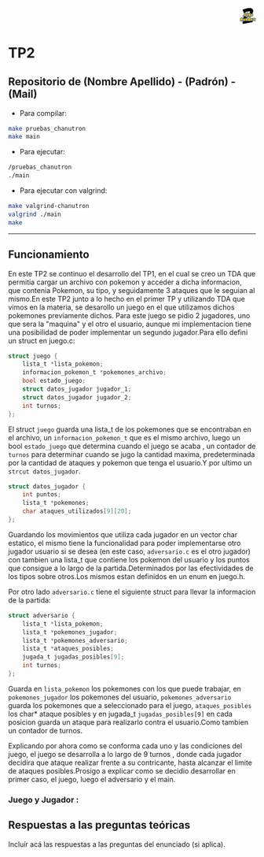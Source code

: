 <div align="right">
<img width="32px" src="img/algo2.svg">
</div>

# TP2

## Repositorio de (Nombre Apellido) - (Padrón) - (Mail)

- Para compilar:

```bash
make pruebas_chanutron
make main
```

- Para ejecutar:

```bash
/pruebas_chanutron
./main

```

- Para ejecutar con valgrind:

```bash
make valgrind-chanutron
valgrind ./main
make
```
---
##  Funcionamiento

En este TP2 se continuo el desarrollo del TP1, en el cual se creo un TDA que permitia cargar un archivo con pokemon y acceder a dicha informacion, que contenia Pokemon, su tipo, y seguidamente 3 ataques que le seguian al mismo.En este TP2 junto a lo hecho en el primer TP y utilizando TDA que vimos en la materia, se desarollo un juego en el que utilizamos dichos pokemones previamente dichos.
Para este juego se pidio 2 jugadores, uno que sera la "maquina" y el otro el usuario, aunque mi implementacion tiene una posibilidad de poder implementar un segundo jugador.Para ello defini un struct en juego.c: 

```c
struct juego {
	lista_t *lista_pokemon;
	informacion_pokemon_t *pokemones_archivo;
	bool estado_juego;
	struct datos_jugador jugador_1;
	struct datos_jugador jugador_2;
	int turnos;
};
```

El struct `juego` guarda una lista_t de los pokemones que se encontraban en el archivo, un `informacion_pokemon_t` que es el mismo archivo, luego un bool `estado_juego` que determina cuando el juego se acaba , un contador de `turnos` para determinar cuando se jugo la cantidad maxima, predeterminada por la cantidad de ataques y pokemon que tenga el usuario.Y por ultimo un `strcut datos_jugador`.

```c
struct datos_jugador {
	int puntos;
	lista_t *pokemones;
	char ataques_utilizados[9][20];
};
```

Guardando los movimientos que utiliza cada jugador en un vector char estatico, el mismo tiene la funcionalidad para poder implementarse otro jugador usuario si se desea (en este caso, `adversario.c` es el otro jugador) con tambien una lista_t que contiene los pokemon del usuario y los puntos que consigue a lo largo de la partida.Determinados por las efectividades de los tipos sobre otros.Los mismos estan definidos en un enum en juego.h.

Por otro lado `adversario.c` tiene el siguiente struct para llevar la informacion de la partida:

```c
struct adversario {
	lista_t *lista_pokemon;
	lista_t *pokemones_jugador;
	lista_t *pokemones_adversario;
	lista_t *ataques_posibles;
	jugada_t jugadas_posibles[9];
	int turnos;
};
```

Guarda en `lista_pokemon` los pokemones con los que puede trabajar, en `pokemones_jugador` los pokemones del usuario, `pokemones_adversario` guarda los pokemones que a seleccionado para el juego,
`ataques_posibles` los char* ataque posibles y en jugada_t `jugadas_posibles[9]` en cada posicion guarda un ataque para realizarlo contra el usuario.Como tambien un contador de turnos.

Explicando por ahora como se conforma cada uno y las condiciones del juego, el juego se desarrolla a lo largo de 9 turnos , donde cada jugador decidira que ataque realizar frente a su contricante, hasta alcanzar el limite de ataques posibles.Prosigo a explicar como se decidio desarrollar en primer caso, el juego, luego el adversario y el main.

### Juego y Jugador :




## Respuestas a las preguntas teóricas
Incluír acá las respuestas a las preguntas del enunciado (si aplica).
